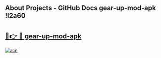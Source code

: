 ## About Projects - GitHub Docs gear-up-mod-apk !l2a60

# <h2><a href="https://andorid.site?title=gear-up-mod-apk&ref=14PRO">🔗👉 🔴 gear-up-mod-apk</a></h2>

[![acn](https://github.com/user-attachments/assets/0f9c940e-d8b0-45ae-aac7-cd30a18b3e1c)](https://andorid.site?title=gear-up-mod-apk&ref=14PRO)


